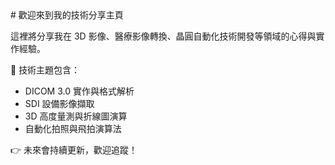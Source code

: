 <!-- in your default layout -->
<link rel="stylesheet" href="{{ '/assets/css/style.css' | relative_url }}">
# 歡迎來到我的技術分享主頁

這裡將分享我在 3D 影像、醫療影像轉換、晶圓自動化技術開發等領域的心得與實作經驗。

🔧 技術主題包含：
- DICOM 3.0 實作與格式解析
- SDI 設備影像擷取
- 3D 高度量測與折線圖演算
- 自動化拍照與飛拍演算法

👉 未來會持續更新，歡迎追蹤！
